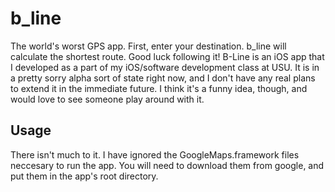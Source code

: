 b_line
======

The world's worst GPS app. First, enter your destination. b_line will calculate the shortest route. Good luck following it!
B-Line is an iOS app that I developed as a part of my iOS/software development class at USU. 
It is in a pretty sorry alpha sort of state right now, 
and I don't have any real plans to extend it in the immediate future. 
I think it's a funny idea, though, and would love to see someone play around with it.

Usage
------
There isn't much to it. I have ignored the GoogleMaps.framework files neccesary to run the app. You will need to download
them from google, and put them in the app's root directory.
